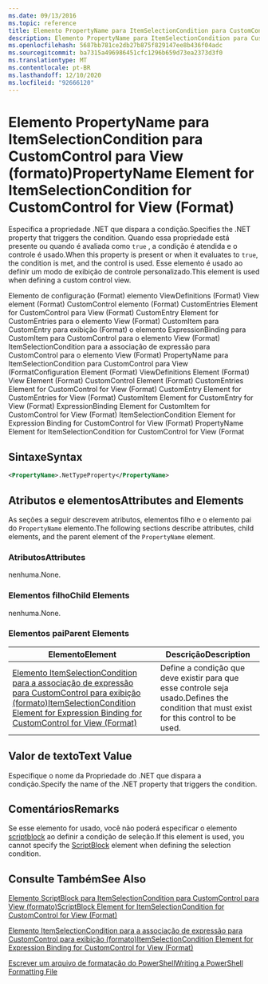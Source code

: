 ```yaml
---
ms.date: 09/13/2016
ms.topic: reference
title: Elemento PropertyName para ItemSelectionCondition para CustomControl para View (formato)
description: Elemento PropertyName para ItemSelectionCondition para CustomControl para View (formato)
ms.openlocfilehash: 5687bb781ce2db27b875f829147ee8b436f04adc
ms.sourcegitcommit: ba7315a496986451cfc1296b659d73ea2373d3f0
ms.translationtype: MT
ms.contentlocale: pt-BR
ms.lasthandoff: 12/10/2020
ms.locfileid: "92666120"
---
```

# <a name="propertyname-element-for-itemselectioncondition-for-customcontrol-for-view-format"></a><span data-ttu-id="3922d-103">Elemento PropertyName para ItemSelectionCondition para CustomControl para View (formato)</span><span class="sxs-lookup"><span data-stu-id="3922d-103">PropertyName Element for ItemSelectionCondition for CustomControl for View (Format)</span></span>

<span data-ttu-id="3922d-104">Especifica a propriedade .NET que dispara a condição.</span><span class="sxs-lookup"><span data-stu-id="3922d-104">Specifies the .NET property that triggers the condition.</span></span> <span data-ttu-id="3922d-105">Quando essa propriedade está presente ou quando é avaliada como `true` , a condição é atendida e o controle é usado.</span><span class="sxs-lookup"><span data-stu-id="3922d-105">When this property is present or when it evaluates to `true`, the condition is met, and the control is used.</span></span> <span data-ttu-id="3922d-106">Esse elemento é usado ao definir um modo de exibição de controle personalizado.</span><span class="sxs-lookup"><span data-stu-id="3922d-106">This element is used when defining a custom control view.</span></span>

<span data-ttu-id="3922d-107">Elemento de configuração (Format) elemento ViewDefinitions (Format) View element (Format) CustomControl elemento (Format) CustomEntries Element for CustomControl para View (Format) CustomEntry Element for CustomEntries para o elemento View (Format) CustomItem para CustomEntry para exibição (Format) o elemento ExpressionBinding para CustomItem para CustomControl para o elemento View (Format) ItemSelectionCondition para a associação de expressão para CustomControl para o elemento View (Format) PropertyName para ItemSelectionCondition para CustomControl para View (Format</span><span class="sxs-lookup"><span data-stu-id="3922d-107">Configuration Element (Format) ViewDefinitions Element (Format) View Element (Format) CustomControl Element (Format) CustomEntries Element for CustomControl for View (Format) CustomEntry Element for CustomEntries for View (Format) CustomItem Element for CustomEntry for View (Format) ExpressionBinding Element for CustomItem for CustomControl for View (Format) ItemSelectionCondition Element for Expression Binding for CustomControl for View (Format) PropertyName Element for ItemSelectionCondition for CustomControl for View (Format</span></span>

## <a name="syntax"></a><span data-ttu-id="3922d-108">Sintaxe</span><span class="sxs-lookup"><span data-stu-id="3922d-108">Syntax</span></span>

```xml
<PropertyName>.NetTypeProperty</PropertyName>
```

## <a name="attributes-and-elements"></a><span data-ttu-id="3922d-109">Atributos e elementos</span><span class="sxs-lookup"><span data-stu-id="3922d-109">Attributes and Elements</span></span>

<span data-ttu-id="3922d-110">As seções a seguir descrevem atributos, elementos filho e o elemento pai do `PropertyName` elemento.</span><span class="sxs-lookup"><span data-stu-id="3922d-110">The following sections describe attributes, child elements, and the parent element of the `PropertyName` element.</span></span>

### <a name="attributes"></a><span data-ttu-id="3922d-111">Atributos</span><span class="sxs-lookup"><span data-stu-id="3922d-111">Attributes</span></span>

<span data-ttu-id="3922d-112">nenhuma.</span><span class="sxs-lookup"><span data-stu-id="3922d-112">None.</span></span>

### <a name="child-elements"></a><span data-ttu-id="3922d-113">Elementos filho</span><span class="sxs-lookup"><span data-stu-id="3922d-113">Child Elements</span></span>

<span data-ttu-id="3922d-114">nenhuma.</span><span class="sxs-lookup"><span data-stu-id="3922d-114">None.</span></span>

### <a name="parent-elements"></a><span data-ttu-id="3922d-115">Elementos pai</span><span class="sxs-lookup"><span data-stu-id="3922d-115">Parent Elements</span></span>

|<span data-ttu-id="3922d-116">Elemento</span><span class="sxs-lookup"><span data-stu-id="3922d-116">Element</span></span>|<span data-ttu-id="3922d-117">Descrição</span><span class="sxs-lookup"><span data-stu-id="3922d-117">Description</span></span>|
|-------------|-----------------|
|[<span data-ttu-id="3922d-118">Elemento ItemSelectionCondition para a associação de expressão para CustomControl para exibição (formato)</span><span class="sxs-lookup"><span data-stu-id="3922d-118">ItemSelectionCondition Element for Expression Binding for CustomControl for View (Format)</span></span>](./itemselectioncondition-element-for-expressionbinding-for-customcontrol-format.md)|<span data-ttu-id="3922d-119">Define a condição que deve existir para que esse controle seja usado.</span><span class="sxs-lookup"><span data-stu-id="3922d-119">Defines the condition that must exist for this control to be used.</span></span>|

## <a name="text-value"></a><span data-ttu-id="3922d-120">Valor de texto</span><span class="sxs-lookup"><span data-stu-id="3922d-120">Text Value</span></span>

<span data-ttu-id="3922d-121">Especifique o nome da Propriedade do .NET que dispara a condição.</span><span class="sxs-lookup"><span data-stu-id="3922d-121">Specify the name of the .NET property that triggers the condition.</span></span>

## <a name="remarks"></a><span data-ttu-id="3922d-122">Comentários</span><span class="sxs-lookup"><span data-stu-id="3922d-122">Remarks</span></span>

<span data-ttu-id="3922d-123">Se esse elemento for usado, você não poderá especificar o elemento [scriptblock](./scriptblock-element-for-itemselectioncondition-for-customcontrol-for-view-format.md) ao definir a condição de seleção.</span><span class="sxs-lookup"><span data-stu-id="3922d-123">If this element is used, you cannot specify the [ScriptBlock](./scriptblock-element-for-itemselectioncondition-for-customcontrol-for-view-format.md) element when defining the selection condition.</span></span>

## <a name="see-also"></a><span data-ttu-id="3922d-124">Consulte Também</span><span class="sxs-lookup"><span data-stu-id="3922d-124">See Also</span></span>

[<span data-ttu-id="3922d-125">Elemento ScriptBlock para ItemSelectionCondition para CustomControl para View (formato)</span><span class="sxs-lookup"><span data-stu-id="3922d-125">ScriptBlock Element for ItemSelectionCondition for CustomControl for View (Format)</span></span>](./scriptblock-element-for-itemselectioncondition-for-customcontrol-for-view-format.md)

[<span data-ttu-id="3922d-126">Elemento ItemSelectionCondition para a associação de expressão para CustomControl para exibição (formato)</span><span class="sxs-lookup"><span data-stu-id="3922d-126">ItemSelectionCondition Element for Expression Binding for CustomControl for View (Format)</span></span>](./itemselectioncondition-element-for-expressionbinding-for-customcontrol-format.md)

[<span data-ttu-id="3922d-127">Escrever um arquivo de formatação do PowerShell</span><span class="sxs-lookup"><span data-stu-id="3922d-127">Writing a PowerShell Formatting File</span></span>](./writing-a-powershell-formatting-file.md)
